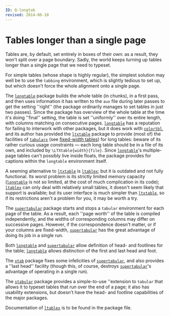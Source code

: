 ```yaml
---
ID: Q-longtab
revised: 2014-06-10
---
```

# Tables longer than a single page

Tables are, by default, set entirely in boxes of their own: as a
result, they won't split over a page boundary.  Sadly, the world keeps
turning up tables longer than a single page that we need to typeset.

For simple tables (whose shape is highly regular), the simplest
solution may well be to use the `tabbing` environment,
which is slightly tedious to set up, but which doesn't force the whole alignment
onto a single page.

The [`longtable`](https://ctan.org/pkg/longtable) package builds the whole table (in chunks), in
a first pass, and then uses information it has written to the `aux`
file during later passes to get the setting ''right'' (the package
ordinarily manages to set tables in just two passes).  Since the
package has overview of the whole table at the time it's doing
''final'' setting, the table is set ''uniformly'' over its entire
length, with columns matching on consecutive pages.
[`longtable`](https://ctan.org/pkg/longtable) has a reputation for failing to interwork with
other packages, but it does work with [`colortbl`](https://ctan.org/pkg/colortbl), and its
author has provided the [`ltxtable`](https://ctan.org/pkg/ltxtable) package to provide (most
of) the facilities of [`tabularx`](https://ctan.org/pkg/tabularx) (see
[fixed-width tables](./FAQ-fixwidtab.html)) for long tables:
beware of its rather curious usage constraints&nbsp;&mdash; each long table
should be in a file of its own, and included by
`\LTXtable{width}{file}`.  Since [`longtable`](https://ctan.org/pkg/longtable)'s
multiple-page tables can't possibly live inside floats, the package
provides for captions within the `longtable` environment
itself.

A seeming alternative to [`ltxtable`](https://ctan.org/pkg/ltxtable) is [`ltablex`](https://ctan.org/pkg/ltablex); but
it is outdated and not fully functional.  Its worst problem is its
strictly limited memory capacity ([`longtable`](https://ctan.org/pkg/longtable) is not so
limited, at the cost of much complication in its code);
[`ltablex`](https://ctan.org/pkg/ltablex) can only deal with relatively small tables, it doesn't seem
likely that support is available; but its user interface is much
simpler than [`ltxtable`](https://ctan.org/pkg/ltxtable), so if its restrictions aren't a
problem for you, it may be worth a try.

The [`supertabular`](https://ctan.org/pkg/supertabular) package starts and stops a
`tabular` environment for each page of the table.  As a
result, each ''page worth'' of the table is compiled independently, and
the widths of corresponding columns may differ on successive pages.
However, if the correspondence doesn't matter, or if your columns are
fixed-width, [`supertabular`](https://ctan.org/pkg/supertabular) has the great advantage of doing
its job in a single run.

Both [`longtable`](https://ctan.org/pkg/longtable) and [`supertabular`](https://ctan.org/pkg/supertabular) allow definition
of head- and footlines for the table; [`longtable`](https://ctan.org/pkg/longtable) allows
distinction of the first and last head and foot.

The [`xtab`](https://ctan.org/pkg/xtab) package fixes some infelicities of
[`supertabular`](https://ctan.org/pkg/supertabular), and also provides a ''last head'' facility
(though this, of course, destroys [`supertabular`](https://ctan.org/pkg/supertabular)'s advantage
of operating in a single run).

The [`stabular`](https://ctan.org/pkg/stabular) package provides a simple-to-use ''extension to
`tabular` that allows it to typeset tables that run over
the end of a page; it also has usability extensions, but doesn't have
the head- and footline capabilities of the major packages.

Documentation of [`ltablex`](https://ctan.org/pkg/ltablex) is to be found in the package file.


